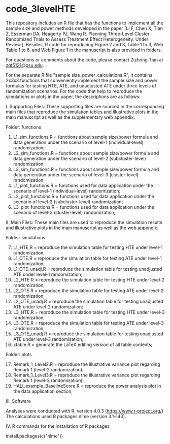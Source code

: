 # code_3levelHTE
This repository includes an R file that has the functions to implement all the sample size and power methods developed in the paper [Li F, Chen X, Tian Z, Esserman DA, Heagerty PJ, Wang R. Planning Three-Level Cluster Randomized Trials to Assess Treatment Effect Heterogeneity. Under Review.]. Besides, R code for reproducing Figure 2 and 3, Table 1 to 3, Web Table 1 to 6, and Web Figure 1 in the manuscript is also provided in folders.

For questions or comments about the code, please contact Zizhong Tian at <zqt5121@psu.edu>.

For the separate R file "sample size_power_calculations.R", it contains 2x3x3 functions that conveniently implement the sample size and power formulas for testing HTE, ATE, and unadjusted ATE under three levels of randomization scenarios. For the code that help to reproduce the simulations or plots in the paper, the descriptions are as follows:

I. Supporting Files: These supporting files are sourced in the corresponding main files that reproduce the simulation tables and illustrative plots in the main manuscript as well as the supplementary web appendix.

Folder: functions

1) L1_sim_functions.R = functions about sample size/power formula and data generation under the scenario of level-1 (individual-level) randomization;
2) L2_sim_functions.R = functions about sample size/power formula and data generation under the scenario of level-2 (subcluster-level) randomization;
3) L3_sim_functions.R = functions about sample size/power formula and data generation under the scenario of level-3 (cluster-level) randomization;
4) L1_plot_functions.R = functions used for data application under the scenario of level-1 (individual-level) randomization;
5) L2_plot_functions.R = functions used for data application under the scenario of level-2 (subcluster-level) randomization;
6) L3_plot_functions.R = functions used for data application under the scenario of level-3 (cluster-level) randomization;

II. Main Files: These main files are used to reproduce the simulation results and illustrative plots in the main manuscript as well as the web appendix.

Folder: simulations

7) L1_HTE.R = reproduce the simulation table for testing HTE under level-1 randomization;
8) L1_OTE.R = reproduce the simulation table for testing ATE under level-1 randomization;
9) L1_OTE_unadj.R = reproduce the simulation table for testing unadjusted ATE under level-1 randomization;
10) L2_HTE.R = reproduce the simulation table for testing HTE under level-2 randomization;
11) L2_OTE.R = reproduce the simulation table for testing ATE under level-2 randomization;
12) L2_OTE_unadj.R = reproduce the simulation table for testing unadjusted ATE under level-2 randomization;
13) L3_HTE.R = reproduce the simulation table for testing HTE under level-3 randomization;
14) L3_OTE.R = reproduce the simulation table for testing ATE under level-3 randomization;
15) L3_OTE_unadj.R = reproduce the simulation table for testing unadjusted ATE under level-3 randomization;
16) xtable.R = generate the LaTeX editing version of all table contents;

Folder: plots

17) Remark_1_Level2.R = reproduce the illustrative variance plot regarding Remark 1 (level-2 randomization);
18) Remark_1_Level3.R = reproduce the illustrative variance plot regarding Remark 1 (level-3 randomization);
19) HALI_example_BaselineScore.R = reproduce the power analysis plot in the data application section;

III. Software 

Analyses were conducted with R, version 4.0.3 (https://www.r-project.org/)
The calculations used R packages nlme (version 3.1-143).

IV. R commands for the installation of R packages 

install.packages(c("nlme")) 

